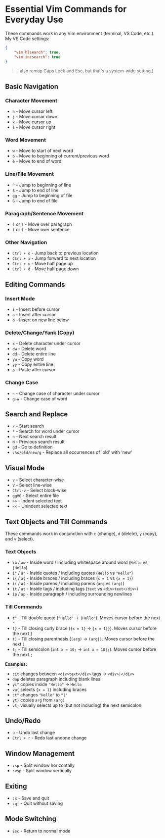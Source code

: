 # Essential Vim Commands for Everyday Use

These commands work in any Vim environment (terminal, VS Code, etc.).  My VS Code settings:

```json
{
    "vim.hlsearch": true,
    "vim.incsearch": true
}
```

> I also remap Caps Lock and Esc, but that's a system-wide setting.)

## Basic Navigation

### Character Movement

* `h` - Move cursor left
* `j` - Move cursor down
* `k` - Move cursor up
* `l` - Move cursor right

### Word Movement

* `w` - Move to start of next word
* `b` - Move to beginning of current/previous word
* `e` - Move to end of word

### Line/File Movement

* `^` - Jump to beginning of line
* `$` - Jump to end of line
* `gg` - Jump to beginning of file
* `G` - Jump to end of file

### Paragraph/Sentence Movement

* `]` or `[` - Move over paragraph
* `(` or `)` - Move over sentence

### Other Navigation

* `Ctrl + o` - Jump back to previous location
* `Ctrl + i` - Jump forward to next location
* `Ctrl + u` - Move half page up
* `Ctrl + d` - Move half page down

## Editing Commands

### Insert Mode

* `i` - Insert before cursor
* `a` - Insert after cursor
* `o` - Insert on new line below

### Delete/Change/Yank (Copy)

* `x` - Delete character under cursor
* `dw` - Delete word
* `dd` - Delete entire line
* `yw` - Copy word
* `yy` - Copy entire line
* `p` - Paste after cursor

### Change Case

* `~` - Change case of character under cursor
* `g~w` - Change case of word

## Search and Replace

* `/` - Start search
* `*` - Search for word under cursor
* `n` - Next search result
* `N` - Previous search result
* `gd` - Go to definition
* `:%s/old/new/g` - Replace all occurrences of 'old' with 'new'

## Visual Mode

* `v` - Select character-wise
* `V` - Select line-wise
* `Ctrl-v` - Select block-wise
* `ggVG` - Select entire file
* `>>` - Indent selected text
* `<<` - Unindent selected text

## Text Objects and Till Commands

These commands work in conjunction with `c` (change), `d` (delete), `y` (copy), and `v` (select).

### Text Objects

* `iw` / `aw` - Inside word / including whitespace around word (`Hello` vs `|Hello`)
* `i"` / `a"` - Inside quotes / including quotes (`Hello` vs `"Hello"`)
* `i{` / `a{` - Inside braces / including braces (`x = 1` vs `{x = 1}`)
* `i(` / `a(` - Inside parens / including parens (`arg` vs `(arg)`)
* `it` / `at` - Inside tags / including tags (`text` vs `<div>text</div>`)
* `ip` / `ap` - Inside paragraph / including surrounding newlines

### Till Commands

* `t"` - Till double quote (`"Hello"` → `|Hello"`). Moves cursor before the next `"`
* `t}` - Till closing curly brace (`{x = 1}` → `{x = 1|}`). Moves cursor before the next `}`
* `t)` - Till closing parenthesis (`(arg)` → `(arg|)`. Moves cursor before the next `)`
* `t;` - Till semicolon (`int x = 10;` → `int x = 10|;`). Moves cursor before the next `;`

**Examples:**

* `cit` changes between `<div>text</div>` tags → `<div>|</div>`
* `dap` deletes paragraph including blank lines
* `yi"` copies inside `"Hello"` → `Hello`
* `va{` selects `{x = 1}` including braces
* `ct"` changes `"Hello"` to `"|"`
* `yt)` copies `arg` from `(arg)`
* `vt;` visually selects up to (but not including) the next semicolon.

## Undo/Redo

* `u` - Undo last change
* `Ctrl + r` - Redo last undone change

## Window Management

* `:sp` - Split window horizontally
* `:vsp` - Split window vertically

## Exiting

* `:x` - Save and quit
* `:q!` - Quit without saving

## Mode Switching

* `Esc` - Return to normal mode
